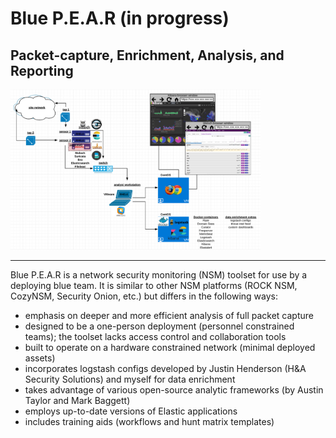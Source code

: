 
Blue P.E.A.R (in progress)
====
Packet-capture, Enrichment, Analysis, and Reporting
---
<p align="center" style="width:400px"><img src="https://github.com/Sean-Donnelly/blue-pear/blob/master/bluepear-diagram.png" style="width:400px"></p>

---
Blue P.E.A.R is a network security monitoring (NSM) toolset for use by a deploying blue team.  It is similar to other NSM platforms (ROCK NSM, CozyNSM, Security Onion, etc.) but differs in the following ways:
* emphasis on deeper and more efficient analysis of full packet capture
* designed to be a one-person deployment (personnel constrained teams); the toolset lacks access control and collaboration tools
* built to operate on a hardware constrained network (minimal deployed assets)
* incorporates logstash configs developed by Justin Henderson (H&A Security Solutions) and myself for data enrichment
* takes advantage of various open-source analytic frameworks (by Austin Taylor and Mark Baggett)
* employs up-to-date versions of Elastic applications
* includes training aids (workflows and hunt matrix templates) 

